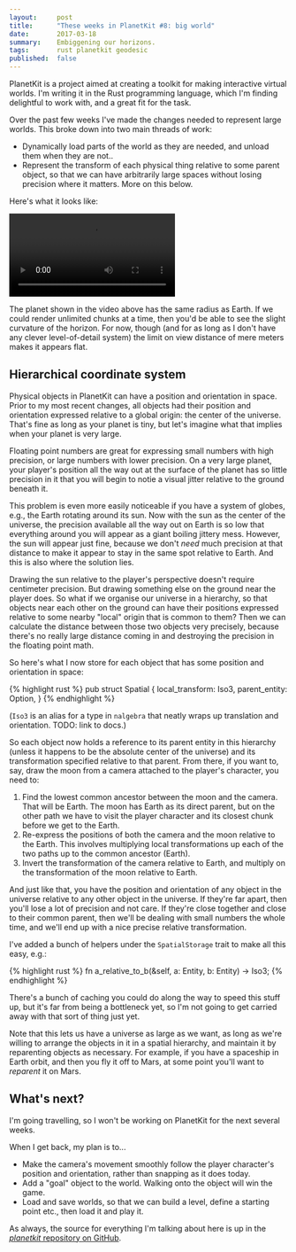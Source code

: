 ```yaml
---
layout:     post
title:      "These weeks in PlanetKit #8: big world"
date:       2017-03-18
summary:    Embiggening our horizons.
tags:       rust planetkit geodesic
published:  false
---
```


PlanetKit is a project aimed at creating a toolkit for making interactive virtual worlds. I'm writing it in the Rust programming language, which I'm finding delightful to work with, and a great fit for the task.

Over the past few weeks I've made the changes needed to represent large worlds. This broke down into two main threads of work:

- Dynamically load parts of the world as they are needed, and unload them when they are not..
- Represent the transform of each physical thing relative to some parent object, so that we can have arbitrarily large spaces without losing precision where it matters. More on this below.

Here's what it looks like:

<video src="/videos/running-around2-low.mp4" autoplay loop>
    Sorry, your browser doesn't support embedded videos, but don't worry, you can <a href="/videos/running-around2-low.mp4">download it</a> and watch it with your favorite video player!
</video>

The planet shown in the video above has the same radius as Earth. If we could render unlimited chunks at a time, then you'd be able to see the slight curvature of the horizon. For now, though (and for as long as I don't have any clever level-of-detail system) the limit on view distance of mere meters makes it appears flat.


## Hierarchical coordinate system

Physical objects in PlanetKit can have a position and orientation in space. Prior to my most recent changes, all objects had their position and orientation expressed relative to a global origin: the center of the universe. That's fine as long as your planet is tiny, but let's imagine what that implies when your planet is very large.

Floating point numbers are great for expressing small numbers with high precision, or large numbers with lower precision. On a very large planet, your player's position all the way out at the surface of the planet has so little precision in it that you will begin to notie a visual jitter relative to the ground beneath it.

This problem is even more easily noticeable if you have a system of globes, e.g., the Earth rotating around its sun. Now with the sun as the center of the universe, the precision available all the way out on Earth is so low that everything around you will appear as a giant boiling jittery mess. However, the sun will appear just fine, because we don't _need_ much precision at that distance to make it appear to stay in the same spot relative to Earth. And this is also where the solution lies.

Drawing the sun relative to the player's perspective doesn't require centimeter precision. But drawing something else on the ground near the player does. So what if we organise our universe in a hierarchy, so that objects near each other on the ground can have their positions expressed relative to some nearby "local" origin that is common to them? Then we can calculate the distance between those two objects very precisely, because there's no really large distance coming in and destroying the precision in the floating point math.

So here's what I now store for each object that has some position and orientation in space:

{% highlight rust %}
pub struct Spatial {
    local_transform: Iso3,
    parent_entity: Option<Entity>,
}
{% endhighlight %}

(`Iso3` is an alias for a type in `nalgebra` that neatly wraps up translation and orientation. TODO: link to docs.)

So each object now holds a reference to its parent entity in this hierarchy (unless it happens to be the absolute center of the universe) and its transformation specified relative to that parent. From there, if you want to, say, draw the moon from a camera attached to the player's character, you need to:

1. Find the lowest common ancestor between the moon and the camera. That will be Earth. The moon has Earth as its direct parent, but on the other path we have to visit the player character and its closest chunk before we get to the Earth.
2. Re-express the positions of both the camera and the moon relative to the Earth. This involves multiplying local transformations up each of the two paths up to the common ancestor (Earth).
3. Invert the transformation of the camera relative to Earth, and multiply on the transformation of the moon relative to Earth.

And just like that, you have the position and orientation of any object in the universe relative to any other object in the universe. If they're far apart, then you'll lose a lot of precision and not care. If they're close together and close to their common parent, then we'll be dealing with small numbers the whole time, and we'll end up with a nice precise relative transformation.

I've added a bunch of helpers under the `SpatialStorage` trait to make all this easy, e.g.:

{% highlight rust %}
fn a_relative_to_b(&self, a: Entity, b: Entity) -> Iso3;
{% endhighlight %}

There's a bunch of caching you could do along the way to speed this stuff up, but it's far from being a bottleneck yet, so I'm not going to get carried away with that sort of thing just yet.

Note that this lets us have a universe as large as we want, as long as we're willing to arrange the objects in it in a spatial hierarchy, and maintain it by reparenting objects as necessary. For example, if you have a spaceship in Earth orbit, and then you fly it off to Mars, at some point you'll want to _reparent_ it on Mars.


## What's next?

I'm going travelling, so I won't be working on PlanetKit for the next several weeks.

When I get back, my plan is to...

- Make the camera's movement smoothly follow the player character's position and orientation, rather than snapping as it does today.
- Add a "goal" object to the world. Walking onto the object will win the game.
- Load and save worlds, so that we can build a level, define a starting point etc., then load it and play it.

As always, the source for everything I'm talking about here is up in the [_planetkit_ repository on GitHub](https://github.com/jeffparsons/planetkit).
